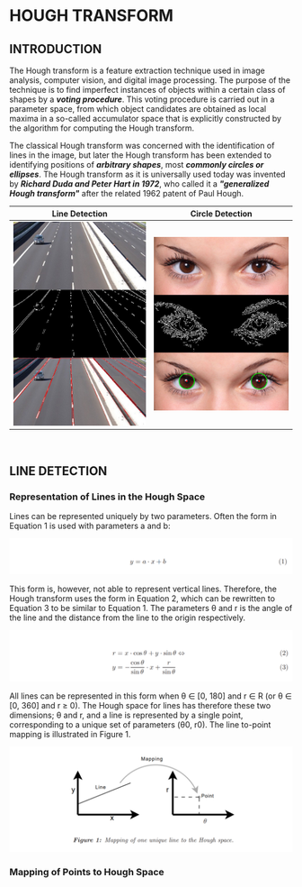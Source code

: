 # HOUGH TRANSFORM


## INTRODUCTION

The Hough transform is a feature extraction technique used in image analysis, computer vision, and digital image processing. The purpose of the technique is to find imperfect instances of objects within a certain class of shapes by a ***voting procedure***. This voting procedure is carried out in a parameter space, from which object candidates are obtained as local maxima in a so-called accumulator space that is explicitly constructed by the algorithm for computing the Hough transform.

The classical Hough transform was concerned with the identification of lines in the image, but later the Hough transform has been extended to identifying positions of ***arbitrary shapes***, most ***commonly circles or ellipses***. The Hough transform as it is universally used today was invented by ***Richard Duda and Peter Hart in 1972***, who called it a ***"generalized Hough transform"*** after the related 1962 patent of Paul Hough.

Line Detection             |  Circle Detection
:-------------------------:|:-------------------------:
![](assets/README/1.jpg)   |  ![](assets/README/2.jpg)
<br>


## LINE DETECTION

### Representation of Lines in the Hough Space

Lines can be represented uniquely by two parameters. Often the form in Equation 1 is used with parameters a and b:

![](assets/README/3.png)

This form is, however, not able to represent vertical lines. Therefore, the Hough transform uses the form in Equation 2, which can be rewritten to Equation 3 to be similar to Equation 1. The parameters θ and r is the angle of the line and the distance from the line to the origin respectively.

![](assets/README/4.png)

All lines can be represented in this form when θ ∈ [0, 180] and r ∈ R (or θ ∈ [0, 360] and r ≥ 0). The Hough space for lines has therefore these two dimensions; θ and r, and a line is represented by a single point, corresponding to a unique set of parameters (θ0, r0). The line to-point mapping is illustrated in Figure 1.

![](assets/README/5.png)

### Mapping of Points to Hough Space












































